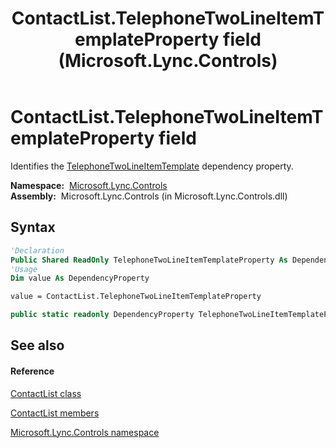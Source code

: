 ﻿---
title: ContactList.TelephoneTwoLineItemTemplateProperty field (Microsoft.Lync.Controls)
TOCTitle: TelephoneTwoLineItemTemplateProperty field
ms:assetid: F:Microsoft.Lync.Controls.ContactList.TelephoneTwoLineItemTemplateProperty_DI_3_UC_OCS14MrefLyncWPF
ms:mtpsurl: https://msdn.microsoft.com/en-us/library/microsoft.lync.controls.contactlist.telephonetwolineitemtemplateproperty_di_3_uc_ocs14mreflyncwpf(v=office.15)
ms:contentKeyID: 48592805
ms.date: 07/28/2014
mtps_version: v=office.15
f1_keywords:
- Microsoft.Lync.Controls.ContactList.TelephoneTwoLineItemTemplateProperty
dev_langs:
- CSharp
- JScript
- VB
- other
---

# ContactList.TelephoneTwoLineItemTemplateProperty field

Identifies the [TelephoneTwoLineItemTemplate](contactlist-telephonetwolineitemtemplate-property-microsoft-lync-controls_1.md) dependency property.

**Namespace:**  [Microsoft.Lync.Controls](microsoft-lync-controls-namespace_1.md)  
**Assembly:**  Microsoft.Lync.Controls (in Microsoft.Lync.Controls.dll)

## Syntax

``` vb
'Declaration
Public Shared ReadOnly TelephoneTwoLineItemTemplateProperty As DependencyProperty
'Usage
Dim value As DependencyProperty

value = ContactList.TelephoneTwoLineItemTemplateProperty
```

``` csharp
public static readonly DependencyProperty TelephoneTwoLineItemTemplateProperty
```

## See also

#### Reference

[ContactList class](contactlist-class-microsoft-lync-controls_1.md)

[ContactList members](contactlist-members-microsoft-lync-controls_1.md)

[Microsoft.Lync.Controls namespace](microsoft-lync-controls-namespace_1.md)

